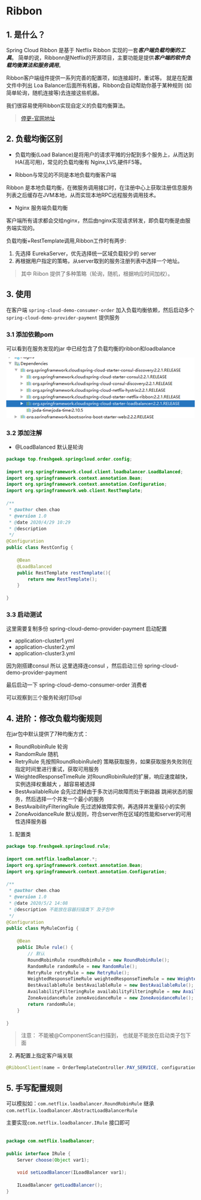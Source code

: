 
# Ribbon

## 1. 是什么？

Spring Cloud Ribbon 是基于 Netflix Ribbon 实现的一套***客户端负载均衡的工具***。 
简单的说，Ribbonn是Netflix的开源项目，主要功能是提供***客户端的软件负载均衡算法和服务调用***。

Ribbon客户端组件提供一系列完善的配置项，如连接超时，重试等。
就是在配置文件中列出 Loa Balancer后面所有机器，Ribbon会自动帮助你基于某种规则 (如简单轮询，随机连接等)去连接这些机器。

我们很容易使用Ribbon实现自定义的负载均衡算法。
 
 > [停更-官网地址](https://github.com/Netflix/ribbon)
 
 ## 2. 负载均衡区别
 
-  负载均衡(Load Balance)是将用户的请求平摊的分配到多个服务上，从而达到HA(高可用)，常见的负载均衡有 Nginx,LVS,硬件F5等。

- Ribbon与常见的不同是本地负载均衡客户端

 Ribbon 是本地负载均衡，在微服务调用接口时，在注册中心上获取注册信息服务列表之后缓存在JVM本地，从而实现本地RPC远程服务调用技术。

- Nginx 服务端负载均衡

客户端所有请求都会交给nginx，然后由nginx实现请求转发，即负载均衡是由服务端实现的。


负载均衡+RestTemplate调用,Ribbon工作时有两步:
1. 先选择 EurekaServer，优先选择统一区域负载较少的 server
2. 再根据用户指定的策略，从server取到的服务注册列表中选择一个地址。

>  其中 Riibon 提供了多种策略（轮询，随机，根据响应时间加权）。

## 3. 使用

在客户端 `spring-cloud-demo-consumer-order` 加入负载均衡依赖，然后启动多个`spring-cloud-demo-provider-payment` 提供服务

### 3.1 添加依赖pom

可以看到在服务发现的jar 中已经包含了负载均衡的ribbon和loadbalance

![服务发现的jar 中已经包含了负载均衡的ribbon和loadbalance](img/ribbon-discovery.jpg)

### 3.2 添加注解

- @LoadBalanced 默认是轮询

```java
package top.freshgeek.springcloud.order.config;

import org.springframework.cloud.client.loadbalancer.LoadBalanced;
import org.springframework.context.annotation.Bean;
import org.springframework.context.annotation.Configuration;
import org.springframework.web.client.RestTemplate;

/**
 * @author chen.chao
 * @version 1.0
 * @date 2020/4/29 10:29
 * @description
 */
@Configuration
public class RestConfig {

    @Bean
    @LoadBalanced
    public RestTemplate restTemplate(){
        return new RestTemplate();
    }

}

```

### 3.3 启动测试

这里需要复制多份 spring-cloud-demo-provider-payment 启动配置

- application-cluster1.yml
- application-cluster2.yml
- application-cluster3.yml

因为刚搭建consul 所以 这里选择连consul ，然后启动三份  spring-cloud-demo-provider-payment 

最后启动一下 spring-cloud-demo-consumer-order 消费者

可以观察到三个服务轮询打印sql


## 4. 进阶：修改负载均衡规则

在jar包中默认提供了7种均衡方式：
- RoundRobinRule 轮询
- RandomRule 随机
- RetryRule 先按照RoundRobinRule的 策略获取服务，如果获取服务失败则在指定时间里进行重试，获取可用服务
- WeightedResponseTimeRule 对RoundRobinRule的扩展，响应速度越快，实例选择权重越大 ，越容易被选择
- BestAvailableRule 会先过滤掉由于多次访问故障而处于断路器 跳闸状态的服务，然后选择一个并发一个最小的服务
- BestAvaibilityFilteringRule 先过滤掉故障实例，再选择并发量较小的实例
- ZoneAvoidanceRule 默认规则，符合server所在区域的性能和server的可用性选择服务器

1. 配置类

```java
package top.freshgeek.springcloud.rule;

import com.netflix.loadbalancer.*;
import org.springframework.context.annotation.Bean;
import org.springframework.context.annotation.Configuration;

/**
 * @author chen.chao
 * @version 1.0
 * @date 2020/5/2 14:08
 * @description 不能放在容器扫描类下 及子包中
 */
@Configuration
public class MyRuleConfig {

	@Bean
	public IRule rule() {
		// 默认
		RoundRobinRule roundRobinRule = new RoundRobinRule();
		RandomRule randomRule = new RandomRule();
		RetryRule retryRule = new RetryRule();
		WeightedResponseTimeRule weightedResponseTimeRule = new WeightedResponseTimeRule();
		BestAvailableRule bestAvailableRule = new BestAvailableRule();
		AvailabilityFilteringRule availabilityFilteringRule = new AvailabilityFilteringRule();
		ZoneAvoidanceRule zoneAvoidanceRule = new ZoneAvoidanceRule();
		return randomRule;
	}

}

```


> 注意：  不能被@ComponentScan扫描到， 也就是不能放在启动类子包下面

2. 再配置上指定客户端关联

```java
@RibbonClient(name = OrderTemplateController.PAY_SERVICE, configuration = MyRuleConfig.class)
```


## 5. 手写配置规则

可以模拟如：`com.netflix.loadbalancer.RoundRobinRule` 继承 `com.netflix.loadbalancer.AbstractLoadBalancerRule`
 
主要实现`com.netflix.loadbalancer.IRule` 接口即可 

```java

package com.netflix.loadbalancer;

public interface IRule {
    Server choose(Object var1);

    void setLoadBalancer(ILoadBalancer var1);

    ILoadBalancer getLoadBalancer();
}

```

